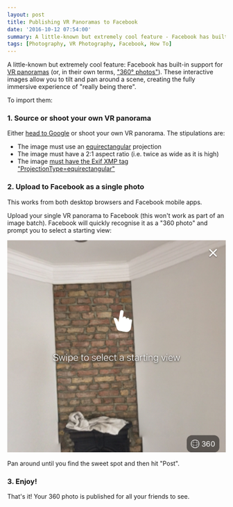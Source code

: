 ```yaml
---
layout: post
title: Publishing VR Panoramas to Facebook
date: '2016-10-12 07:54:00'
summary: A little-known but extremely cool feature - Facebook has built-in support for VR panoramas (or, in their own terms, “360° photos”). These interactive images allow you to tilt and pan around a scene, creating the fully immersive experience of “really being there” ...
tags: [Photography, VR Photography, Facebook, How To]
---
```


A little-known but extremely cool feature: Facebook has built-in support for <a href="https://en.wikipedia.org/wiki/VR_photography" target="_blank">VR panoramas</a> (or, in their own terms, <a href="https://facebook360.fb.com/360-photos/" target="_blank">"360° photos"</a>). These interactive images allow you to tilt and pan around a scene, creating the fully immersive experience of "really being there".

To import them:

### 1. Source or shoot your own VR panorama

Either <a href="https://www.google.co.uk/search?q=equirectangular+vr+photo&rlz=1CDGOYI_enGB653GB654&hl=en-GB&prmd=ivn&source=lnms&tbm=isch&sa=X&ved=0ahUKEwiMi6_uptLPAhXFECwKHYiRDOAQ_AUIBygB&biw=414&bih=660" target="_blank">head to Google</a> or shoot your own VR panorama. The stipulations are:

* The image must use an <a href="https://en.wikipedia.org/wiki/Equirectangular_projection" target="_blank">equirectangular</a> projection
* The image must have a 2:1 aspect ratio (i.e. twice as wide as it is high)
* The image <a href="https://facebook360.fb.com/editing-360-photos-injecting-metadata/" target="_blank">must have the Exif XMP tag "ProjectionType=equirectangular"</a>

### 2. Upload to Facebook as a single photo

This works from both desktop browsers and Facebook mobile apps.

Upload your single VR panorama to Facebook (this won't work as part of an image batch). Facebook will quickly recognise it as a "360 photo" and prompt you to select a starting view:

![Facebook recognizes the uploaded image as 360 VR photo](/img/posts/360_pano_upload_facebook.png)

Pan around until you find the sweet spot and then hit "Post". 

### 3. Enjoy!

That's it! Your 360 photo is published for all your friends to see.